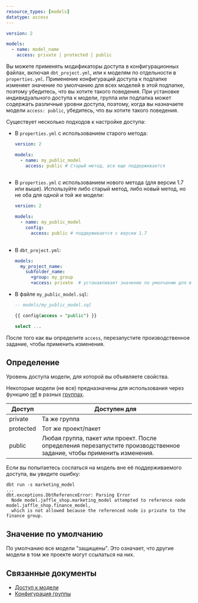 ```yaml
---
resource_types: [models]
datatype: access
---
```


<File name='models/<schema>.yml'>

```yml
version: 2

models:
  - name: model_name
    access: private | protected | public
```

</File>

Вы можете применять модификаторы доступа в конфигурационных файлах, включая `dbt_project.yml`, или к моделям по отдельности в `properties.yml`. Применение конфигураций доступа к подпапке изменяет значение по умолчанию для всех моделей в этой подпапке, поэтому убедитесь, что вы хотите такого поведения. При установке индивидуального доступа к модели, группа или подпапка может содержать различные уровни доступа, поэтому, когда вы назначаете модели `access: public`, убедитесь, что вы хотите такого поведения.

Существует несколько подходов к настройке доступа:

- В `properties.yml` с использованием старого метода:

  <File name='models/properties_my_public_model.yml'>
  
  ```yml
  version: 2
  
  models:
    - name: my_public_model
      access: public # Старый метод, все еще поддерживается
      
  ```
  </File>
  
- В `properties.yml` с использованием нового метода (для версии 1.7 или выше). Используйте либо старый метод, либо новый метод, но не оба для одной и той же модели:

  <File name='models/properties_my_public_model.yml'>
  
  ```yml
  version: 2
  
  models:
    - name: my_public_model
      config:
        access: public # поддерживается с версии 1.7
      
  ```
  </File>

- В `dbt_project.yml`:

  <File name='dbt_project.yml'>
  
  ```yml
  models:
    my_project_name:
      subfolder_name:
        +group: my_group
        +access: private  # устанавливает значение по умолчанию для всех моделей в этой подпапке
  ```
  </File>

- В файле `my_public_model.sql`:

  <File name='models/my_public_model.sql'>
  
  ```sql
  -- models/my_public_model.sql
  
  {{ config(access = "public") }}
  
  select ...
  ```
  </File>

После того как вы определите `access`, перезапустите производственное задание, чтобы применить изменения.

## Определение
Уровень доступа модели, для которой вы объявляете свойства.

Некоторые модели (не все) предназначены для использования через функцию [ref](/reference/dbt-jinja-functions/ref) в разных [группах](/docs/build/groups).

| Доступ    | Доступен для                  |
|-----------|-------------------------------|
| private   | Та же группа                  |
| protected | Тот же проект/пакет           |
| public    | Любая группа, пакет или проект. После определения перезапустите производственное задание, чтобы применить изменения. |

Если вы попытаетесь сослаться на модель вне её поддерживаемого доступа, вы увидите ошибку:

```shell
dbt run -s marketing_model
...
dbt.exceptions.DbtReferenceError: Parsing Error
  Node model.jaffle_shop.marketing_model attempted to reference node model.jaffle_shop.finance_model, 
  which is not allowed because the referenced node is private to the finance group.
```

## Значение по умолчанию

По умолчанию все модели "защищены". Это означает, что другие модели в том же проекте могут ссылаться на них.

## Связанные документы

* [Доступ к модели](/docs/collaborate/govern/model-access#groups)
* [Конфигурация группы](/reference/resource-configs/group)